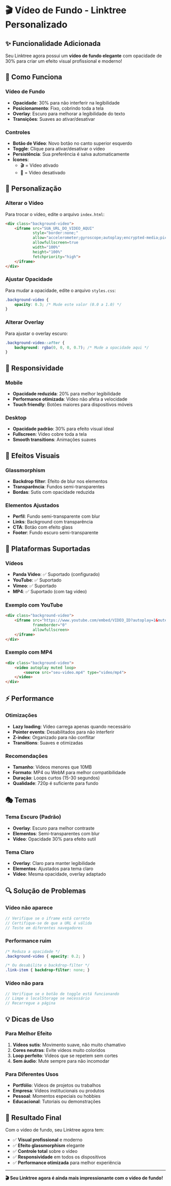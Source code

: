 # 🎬 Vídeo de Fundo - Linktree Personalizado

## ✨ Funcionalidade Adicionada

Seu Linktree agora possui um **vídeo de fundo elegante** com opacidade de 30% para criar um efeito visual profissional e moderno!

## 🎯 Como Funciona

### Vídeo de Fundo
- **Opacidade**: 30% para não interferir na legibilidade
- **Posicionamento**: Fixo, cobrindo toda a tela
- **Overlay**: Escuro para melhorar a legibilidade do texto
- **Transições**: Suaves ao ativar/desativar

### Controles
- **Botão de Vídeo**: Novo botão no canto superior esquerdo
- **Toggle**: Clique para ativar/desativar o vídeo
- **Persistência**: Sua preferência é salva automaticamente
- **Ícones**: 
  - 🎬 = Vídeo ativado
  - 🚫 = Vídeo desativado

## 🔧 Personalização

### Alterar o Vídeo
Para trocar o vídeo, edite o arquivo `index.html`:

```html
<div class="background-video">
    <iframe src="SUA_URL_DO_VIDEO_AQUI" 
            style="border:none;" 
            allow="accelerometer;gyroscope;autoplay;encrypted-media;picture-in-picture" 
            allowfullscreen=true 
            width="100%" 
            height="100%" 
            fetchpriority="high">
    </iframe>
</div>
```

### Ajustar Opacidade
Para mudar a opacidade, edite o arquivo `styles.css`:

```css
.background-video {
    opacity: 0.3; /* Mude este valor (0.0 a 1.0) */
}
```

### Alterar Overlay
Para ajustar o overlay escuro:

```css
.background-video::after {
    background: rgba(0, 0, 0, 0.7); /* Mude a opacidade aqui */
}
```

## 📱 Responsividade

### Mobile
- **Opacidade reduzida**: 20% para melhor legibilidade
- **Performance otimizada**: Vídeo não afeta a velocidade
- **Touch friendly**: Botões maiores para dispositivos móveis

### Desktop
- **Opacidade padrão**: 30% para efeito visual ideal
- **Fullscreen**: Vídeo cobre toda a tela
- **Smooth transitions**: Animações suaves

## 🎨 Efeitos Visuais

### Glassmorphism
- **Backdrop filter**: Efeito de blur nos elementos
- **Transparência**: Fundos semi-transparentes
- **Bordas**: Sutis com opacidade reduzida

### Elementos Ajustados
- **Perfil**: Fundo semi-transparente com blur
- **Links**: Background com transparência
- **CTA**: Botão com efeito glass
- **Footer**: Fundo escuro semi-transparente

## 🚀 Plataformas Suportadas

### Vídeos
- **Panda Video**: ✅ Suportado (configurado)
- **YouTube**: ✅ Suportado
- **Vimeo**: ✅ Suportado
- **MP4**: ✅ Suportado (com tag video)

### Exemplo com YouTube
```html
<div class="background-video">
    <iframe src="https://www.youtube.com/embed/VIDEO_ID?autoplay=1&mute=1&loop=1&playlist=VIDEO_ID&controls=0&showinfo=0&rel=0&iv_load_policy=3&modestbranding=1" 
            frameborder="0" 
            allowfullscreen>
    </iframe>
</div>
```

### Exemplo com MP4
```html
<div class="background-video">
    <video autoplay muted loop>
        <source src="seu-video.mp4" type="video/mp4">
    </video>
</div>
```

## ⚡ Performance

### Otimizações
- **Lazy loading**: Vídeo carrega apenas quando necessário
- **Pointer events**: Desabilitados para não interferir
- **Z-index**: Organizado para não conflitar
- **Transitions**: Suaves e otimizadas

### Recomendações
- **Tamanho**: Vídeos menores que 10MB
- **Formato**: MP4 ou WebM para melhor compatibilidade
- **Duração**: Loops curtos (15-30 segundos)
- **Qualidade**: 720p é suficiente para fundo

## 🎭 Temas

### Tema Escuro (Padrão)
- **Overlay**: Escuro para melhor contraste
- **Elementos**: Semi-transparentes com blur
- **Vídeo**: Opacidade 30% para efeito sutil

### Tema Claro
- **Overlay**: Claro para manter legibilidade
- **Elementos**: Ajustados para tema claro
- **Vídeo**: Mesma opacidade, overlay adaptado

## 🔍 Solução de Problemas

### Vídeo não aparece
```javascript
// Verifique se o iframe está correto
// Certifique-se de que a URL é válida
// Teste em diferentes navegadores
```

### Performance ruim
```css
/* Reduza a opacidade */
.background-video { opacity: 0.2; }

/* Ou desabilite o backdrop-filter */
.link-item { backdrop-filter: none; }
```

### Vídeo não para
```javascript
// Verifique se o botão de toggle está funcionando
// Limpe o localStorage se necessário
// Recarregue a página
```

## 💡 Dicas de Uso

### Para Melhor Efeito
1. **Vídeos sutis**: Movimento suave, não muito chamativo
2. **Cores neutras**: Evite vídeos muito coloridos
3. **Loop perfeito**: Vídeos que se repetem sem cortes
4. **Sem áudio**: Mute sempre para não incomodar

### Para Diferentes Usos
- **Portfólio**: Vídeos de projetos ou trabalhos
- **Empresa**: Vídeos institucionais ou produtos
- **Pessoal**: Momentos especiais ou hobbies
- **Educacional**: Tutoriais ou demonstrações

## 🎉 Resultado Final

Com o vídeo de fundo, seu Linktree agora tem:
- ✅ **Visual profissional** e moderno
- ✅ **Efeito glassmorphism** elegante
- ✅ **Controle total** sobre o vídeo
- ✅ **Responsividade** em todos os dispositivos
- ✅ **Performance otimizada** para melhor experiência

---

**🎬 Seu Linktree agora é ainda mais impressionante com o vídeo de fundo!**
